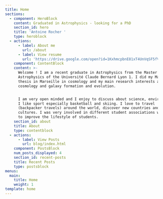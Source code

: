 ```yaml
---
title: Home
sections:
  - component: HeroBlock
    content: Graduated in Astrophysics - looking for a PhD
    section_id: hero
    title: 'Antoine Rocher '
    type: heroblock
  - actions:
      - label: About me
        url: /about
      - label: View resume
        url: 'https://drive.google.com/open?id=1KxhmcpbnE81xT4UnVqSF5fVsZA8B1ovE'
    component: ContentBlock
    content: >-
      Welcome ! I am a recent graduate in Astrophysics from the Master in
      Astrophysics of the Université Claude Bernard Lyon 1. I did my Master
      thesis in Marseille in cosmology and my main research interests are
      cosmology and galaxy formation and evolution.


      I am very open minded and I enjoy to discuss about science, environment...
      I like sport especially basketball and skiing. I love to travel
      (backpacker travels) around the world, discover new countries and
      cultures. I was very involved in different student associations which try
      to improve the lifestyle of students.
    section_id: about
    title: About
    type: contentblock
  - actions:
      - label: View Posts
        url: blog/index.html
    component: PostsBlock
    num_posts_displayed: 4
    section_id: recent-posts
    title: Recent Posts
    type: postsblock
menus:
  main:
    title: Home
    weight: 1
template: home
---
```


